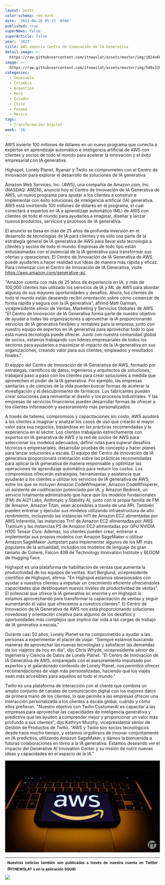 ```yaml
---
layout: posts
color-schema: red-dark
date: '2023-06-26 05:33 -0500'
published: true
superNews: false
superArticle: false
year: '2023'
title: AWS anuncia Centro de Innovación de IA Generativa
detail-image: >-
  https://raw.githubusercontent.com/itnewslat/assets/master/img/1024x680/AWS-g.jpg
image: >-
  https://raw.githubusercontent.com/itnewslat/assets/master/img/540x320/AWS-p.jpg
categories:
  - Venezuela
  - Colombia
  - Argentina
  - Perú
  - Ecuador
  - Chile
  - Panama
  - Mexico
tags:
  - Transformación Digital
week: '26'
---
```

AWS invierte 100 millones de dólares en un nuevo programa que conecta a expertos en aprendizaje automático e inteligencia artificial de AWS con clientes y socios de todo el mundo para acelerar la innovación y el éxito empresarial con IA generativa
 
Highspot, Lonely Planet, Ryanair y Twilio se comprometen con el Centro de Innovación para explorar el desarrollo de soluciones de IA generativa

Amazon Web Services, Inc. (AWS), una compañía de Amazon.com, Inc. (NASDAQ: AMZN), anunció hoy el Centro de Innovación de IA Generativa de AWS, un nuevo programa para ayudar a los clientes a construir e implementar con éxito soluciones de inteligencia artificial (IA) generativa. AWS está invirtiendo 100 millones de dólares en el programa, el cual conectará a expertos en IA y aprendizaje automático (ML) de AWS con clientes de todo el mundo para ayudarles a imaginar, diseñar y lanzar nuevos productos, servicios y procesos de IA generativa.
 
El anuncio se basa en más de 25 años de profunda inversión en el desarrollo de tecnologías de IA para clientes y es sólo una parte de la estrategia general de IA generativa de AWS para llevar esta tecnología a clientes y socios de todo el mundo. Empresas de todo tipo están entusiasmadas con el potencial de la IA generativa para transformar sus ofertas y operaciones. El Centro de Innovación de IA Generativa de AWS puede ayudarles a hacer realidad sus ideas de manera más rápida y eficaz. Para comenzar con el Centro de Innovación de IA Generativa, visite https://aws.amazon.com/generative-ai/.
 
"Amazon cuenta con más de 25 años de experiencia en IA, y más de 100,000 clientes han utilizado los servicios de IA y ML de AWS para abordar algunas de sus mayores oportunidades y desafíos. Ahora, los clientes de todo el mundo están deseando recibir orientación sobre cómo comenzar de forma rápida y segura con la IA generativa", afirmó Matt Garman, vicepresidente sénior de Ventas, Marketing y Servicios Globales de AWS. "El Centro de Innovación de IA Generativa forma parte de nuestro objetivo de ayudar a todas las organizaciones a aprovechar la IA proporcionando servicios de IA generativa flexibles y rentables para la empresa, junto con nuestro equipo de expertos en IA generativa para aprovechar todo lo que esta nueva tecnología puede ofrecer. Junto con nuestra comunidad global de socios, estamos trabajando con líderes empresariales de todos los sectores para ayudarles a maximizar el impacto de la IA generativa en sus organizaciones, creando valor para sus clientes, empleados y resultados finales."
 
El equipo del Centro de Innovación de IA Generativa de AWS, formado por estrategas, científicos de datos, ingenieros y arquitectos de soluciones, trabajará paso a paso con los clientes para crear soluciones a medida que aprovechen el poder de la IA generativa. Por ejemplo, las empresas sanitarias y de ciencias de la vida pueden buscar formas de acelerar la investigación y el descubrimiento de fármacos. Los fabricantes pueden crear soluciones para reinventar el diseño y los procesos industriales. Y las empresas de servicios financieros pueden desarrollar formas de ofrecer a los clientes información y asesoramiento más personalizados.
 
A través de talleres, compromisos y capacitaciones sin costo, AWS ayudará a los clientes a imaginar y analizar los casos de uso que crearán el mayor valor para sus negocios, basándose en las prácticas recomendadas y la experiencia en el sector. Los clientes trabajarán estrechamente con expertos en IA generativa de AWS y la red de socios de AWS para seleccionar los modelos adecuados, definir rutas para superar desafíos técnicos o empresariales, desarrollar pruebas de concepto y hacer planes para lanzar soluciones a escala. El equipo del Centro de innovación de IA generativa proporcionará orientación sobre las prácticas recomendadas para aplicar la IA generativa de manera responsable y optimizar las operaciones de aprendizaje automático para reducir los costos. Los compromisos ofrecerán estrategias, herramientas y asistencia que ayudarán a los clientes a utilizar los servicios de IA generativa de AWS, entre los que se incluyen Amazon CodeWhisperer, Amazon CodeWhisperer, un asistente de codificación potenciado por IA, y Amazon Bedrock, un servicio totalmente administrado que hace que los modelos fundacionales (FM) de AI21 Labs, Anthropic y Stability AI, junto con la propia familia de FM de Amazon, Amazon Titan, sean accesibles a través de una API. También pueden entrenar y ejecutar sus modelos utilizando infraestructura de alto rendimiento, incluyendo las instancias Inf1 de Amazon EC2 alimentadas por AWS Inferentia, las instancias Trn1 de Amazon EC2 alimentadas por AWS Trainium y las instancias P5 de Amazon EC2 alimentadas por GPU NVIDIA H100 Tensor Core. Además, los clientes pueden crear, entrenar e implementar sus propios modelos con Amazon SageMaker o utilizar Amazon SageMaker Jumpstart para implementar algunos de los MF más populares de la actualidad, incluidos los modelos de lenguaje de gran tamaño de Cohere, Falcon 40B de Technology Innovation Institute y BLOOM de Hugging Face.
 
Highspot es una plataforma de habilitación de ventas que aumenta la productividad de los equipos de ventas. Kurt Berglund, vicepresidente científico de Highspot, afirma: "En Highspot estamos obsesionados con ayudar a nuestros clientes a impulsar un crecimiento eficiente ofreciéndoles capacidades que desbloqueen nuevos niveles de productividad de ventas". El potencial que ofrece la IA generativa es enorme y en Highspot lo estamos aprovechando para transformar la capacitación de ventas y seguir aumentando el valor que ofrecemos a nuestros clientes". El Centro de Innovación de IA Generativa de AWS nos está proporcionando soluciones novedosas y orientación creativa para algunos de los desafíos y oportunidades más complejos que implica dar vida a las cargas de trabajo de IA generativa a escala."
 
Durante casi 50 años, Lonely Planet se ha comprometido a ayudar a las personas a experimentar el placer de viajar. "Siempre estamos buscando maneras de aprovechar las nuevas tecnologías y satisfacer las demandas de los viajeros de hoy en día", dijo Chris Whyde, vicepresidente sénior de Ingeniería y Ciencia de Datos de Lonely Planet. "El Centro de Innovación de IA Generativa de AWS, emparejado con el asesoramiento impulsado por expertos y el galardonado contenido de Lonely Planet, nos permitirá ofrecer recomendaciones de viaje más personalizadas, haciendo que los viajes sean más accesibles para aquellos en todo el mundo."
 
Twilio es una plataforma de interacción con el cliente que combina un amplio conjunto de canales de comunicación digital con los mejores datos de primera mano de los clientes, lo que permite a las empresas ofrecer una interacción personalizada a los clientes a escala global, cuándo y cómo ellos prefieran. "Nuestro objetivo con Twilio CustomerAI es capacitar a las empresas para aprovechar las capacidades de inteligencia generativa y predictiva que les ayuden a comprender mejor y proporcionar un valor más profundo a sus clientes", dijo Kathryn Murphy, vicepresidenta sénior de Gestión de Productos de Twilio. "AWS y Twilio son socios tecnológicos desde hace mucho tiempo, y estamos orgullosos de innovar conjuntamente en IA predictiva, utilizando Amazon SageMaker, y damos la bienvenida a futuras colaboraciones en torno a la IA generativa. Estamos deseando ver el impacto del Generative AI Innovation Center y su misión de nutrir nuevas ideas y capacidades en el espacio de la IA."

![](https://raw.githubusercontent.com/itnewslat/assets/master/img/540x320/AWS-p.jpg)

<table style="height: 42px;" width="569">
<tbody>
<tr>
<td style="text-align: justify;"><sub><strong>Nuestras noticias también son publicadas a través de nuestra cuenta en Twitter <a href="https://twitter.com/itnewslat?lang=es">@ITNEWSLAT</a> y en la aplicación <a href="https://squidapp.co/en/">SQUID</a></strong></sub></td>
</tr>
</tbody>
</table>
<img src="https://tracker.metricool.com/c3po.jpg?hash=56f88a41e39ab42c063cc51676587a04"/>
